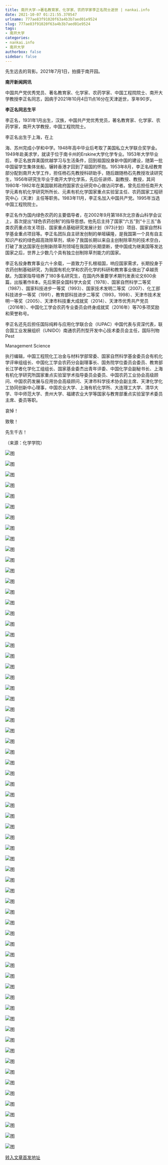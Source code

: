 ```yaml
---
title: 南开大学->著名教育家、化学家、农药学家李正名院士逝世 | nankai.info
date: 2021-10-07 01:21:55.370547
urlname: 777ae83f91020f63a4b3b7aed01e9524
slug: 777ae83f91020f63a4b3b7aed01e9524
tags: 
- 南开大学
categories:
- nankai.info
- 南开大学
authorbox: false
sidebar: false
---
```

先生远去的背影。2021年7月1日，拍摄于南开园。

**南开新闻网讯**

中国共产党优秀党员、著名教育家、化学家、农药学家、中国工程院院士、南开大学教授李正名同志，因病于2021年10月4日11点16分在天津逝世，享年90岁。

**李正名同志生平**

李正名，1931年1月出生，汉族，中国共产党优秀党员，著名教育家、化学家、农药学家，南开大学教授，中国工程院院士。

李正名出生于上海，在上
<!--more-->
海、苏州完成小学和中学。1948年高中毕业后考取了美国私立大学联合奖学金。1949年赴美求学，就读于位于南卡州的Erskine大学化学专业。1953年大学毕业后，李正名放弃美国优越学习与生活条件，回到祖国投身新中国的建设，随第一批中国留学生集体坐船，辗转香港才回到了祖国的怀抱。1953年8月，李正名经教育部分配到南开大学工作，担任杨石先教授科研助手，随后跟随杨石先教授攻读研究生，1956年研究生毕业于南开大学化学系，先后任讲师、副教授、教授，其间1980年-1982年在美国联邦政府国家农业研究中心做访问学者。曾先后担任南开大学元素有机化学研究所所长、元素有机化学国家重点实验室主任、农药国家工程研究中心（天津）主任等职务。1983年11月，李正名加入中国共产党。1995年当选中国工程院院士。

李正名作为国内绿色农药的主要倡导者，在2002年9月第188次北京香山科学会议上，首次提出“绿色农药创制”的指导思想。他先后主持了国家“六五”到“十三五”各类农药重点攻关项目、国家重点基础研究发展计划（973计划）项目、国家自然科学基金重点项目等。李正名团队自主研发创制的单嘧磺隆，是我国第一个具有自主知识产权的绿色超高效除草剂，填补了我国长期以来自主创制除草剂的技术空白，打破了发达国家在创制新除草剂领域在我国的长期垄断，使中国成为继美国等发达国家之后，世界上少数几个具有独立创制除草剂能力的国家。

李正名投身教育事业六十余载，一直致力于扎根祖国，响应国家需求，长期投身于农药创制基础研究，为我国有机化学和农药化学的科研和教育事业做出了卓越贡献。为国家指导培养了180多名研究生，在国内外重要学术期刊发表论文600余篇，出版著作8本。先后荣获全国科学大会奖（1978）、国家自然科学二等奖（1987）、国家科技进步一等奖（1993）、国家技术发明二等奖（2007）、化工部科技进步一等奖（1991），教育部科技进步二等奖（1993，1998）、天津市技术发明一等奖（2005）、天津市科技重大成就奖（2014）、天津市优秀共产党员（2016年）、中国化工学会农药专业委员会终身成就奖（2016年）等70多项奖励和荣誉称号。

李正名还先后担任国际纯粹与应用化学联合会（IUPAC）中国代表与资深代表，联合国工业发展组织（UNIDO）南通农药剂型开发中心技术委员会主任，国际刊物Pest

Management Science

执行编辑，中国工程院化工冶金与材料学部常委、国家自然科学基金委员会有机化学评审组组长、中国化工学会农药分会副理事长、国务院学位委员会委员、教育部长江学者化学化工组组长、国家基金委杰出青年评委、中国化学会副秘书长、上海有机化学研究所国家重点实验室学术指导委员会委员、中国农药工业协会高级顾问、中国农药发展与应用协会高级顾问、天津市科学技术协会副主席、天津化学化工协同创新中心理事，中国农业大学、上海有机化学所、大连理工大学、清华大学、华中师范大学、贵州大学、福建农业大学等国家与教育部重点实验室学术委员主席、委员等职。

哀悼！

致敬！

先生千古！

（来源：化学学院）

![图](http://news.nankai.edu.cn/ywsd/system/2021/10/05/g)

![图](http://news.nankai.edu.cn/ywsd/system/2021/10/05/p)

![图](http://news.nankai.edu.cn/ywsd/system/2021/10/05/j)

![图](http://news.nankai.edu.cn/ywsd/system/2021/10/05/)

![图](http://news.nankai.edu.cn/ywsd/system/2021/10/05/4)

![图](http://news.nankai.edu.cn/ywsd/system/2021/10/05/5)

![图](http://news.nankai.edu.cn/ywsd/system/2021/10/05/0)

![图](http://news.nankai.edu.cn/ywsd/system/2021/10/05/8)

![图](http://news.nankai.edu.cn/ywsd/system/2021/10/05/e)

![图](http://news.nankai.edu.cn/ywsd/system/2021/10/05/8)

![图](http://news.nankai.edu.cn/ywsd/system/2021/10/05/5)

![图](http://news.nankai.edu.cn/ywsd/system/2021/10/05/1)

![图](http://news.nankai.edu.cn/ywsd/system/2021/10/05/_)

![图](http://news.nankai.edu.cn/ywsd/system/2021/10/05/4)

![图](http://news.nankai.edu.cn/ywsd/system/2021/10/05/0)

![图](http://news.nankai.edu.cn/ywsd/system/2021/10/05/9)

![图](http://news.nankai.edu.cn/ywsd/system/2021/10/05/1)

![图](http://news.nankai.edu.cn/ywsd/system/2021/10/05/4)

![图](http://news.nankai.edu.cn/ywsd/system/2021/10/05/0)

![图](http://news.nankai.edu.cn/ywsd/system/2021/10/05/0)

![图](http://news.nankai.edu.cn/ywsd/system/2021/10/05/0)

![图](http://news.nankai.edu.cn/ywsd/system/2021/10/05/3)

![图](http://news.nankai.edu.cn/ywsd/system/2021/10/05/0)

![图](http://news.nankai.edu.cn/ywsd/system/2021/10/05/0)

![图](http://news.nankai.edu.cn/)

![图](http://news.nankai.edu.cn/ywsd/system/2021/10/05/9)

![图](http://news.nankai.edu.cn/ywsd/system/2021/10/05/1)

![图](http://news.nankai.edu.cn/ywsd/system/2021/10/05/4)

![图](http://news.nankai.edu.cn/)

![图](http://news.nankai.edu.cn/ywsd/system/2021/10/05/0)

![图](http://news.nankai.edu.cn/ywsd/system/2021/10/05/0)

![图](http://news.nankai.edu.cn/ywsd/system/2021/10/05/0)

![图](http://news.nankai.edu.cn/)

![图](http://news.nankai.edu.cn/ywsd/system/2021/10/05/3)

![图](http://news.nankai.edu.cn/ywsd/system/2021/10/05/0)

![图](http://news.nankai.edu.cn/ywsd/system/2021/10/05/0)

![图](http://news.nankai.edu.cn/)

![图](http://news.nankai.edu.cn/ywsd/system/2021/10/05/c)

![图](http://news.nankai.edu.cn/ywsd/system/2021/10/05/i)

![图](http://news.nankai.edu.cn/ywsd/system/2021/10/05/p)

![图](http://news.nankai.edu.cn/)

![图](http://news.nankai.edu.cn/ywsd/system/2021/10/05/n)

![图](http://news.nankai.edu.cn/ywsd/system/2021/10/05/c)

![图](http://news.nankai.edu.cn/ywsd/system/2021/10/05/)

![图](http://news.nankai.edu.cn/ywsd/system/2021/10/05/u)

![图](http://news.nankai.edu.cn/ywsd/system/2021/10/05/d)

![图](http://news.nankai.edu.cn/ywsd/system/2021/10/05/e)

![图](http://news.nankai.edu.cn/ywsd/system/2021/10/05/)

![图](http://news.nankai.edu.cn/ywsd/system/2021/10/05/i)

![图](http://news.nankai.edu.cn/ywsd/system/2021/10/05/a)

![图](http://news.nankai.edu.cn/ywsd/system/2021/10/05/k)

![图](http://news.nankai.edu.cn/ywsd/system/2021/10/05/n)

![图](http://news.nankai.edu.cn/ywsd/system/2021/10/05/a)

![图](http://news.nankai.edu.cn/ywsd/system/2021/10/05/n)

![图](http://news.nankai.edu.cn/ywsd/system/2021/10/05/)

![图](http://news.nankai.edu.cn/ywsd/system/2021/10/05/s)

![图](http://news.nankai.edu.cn/ywsd/system/2021/10/05/w)

![图](http://news.nankai.edu.cn/ywsd/system/2021/10/05/e)

![图](http://news.nankai.edu.cn/ywsd/system/2021/10/05/n)

![图](http://news.nankai.edu.cn/)

![图](http://news.nankai.edu.cn/)

![图](http://news.nankai.edu.cn/ywsd/system/2021/10/05/:)

![图](http://news.nankai.edu.cn/ywsd/system/2021/10/05/p)

![图](http://news.nankai.edu.cn/ywsd/system/2021/10/05/t)

![图](http://news.nankai.edu.cn/ywsd/system/2021/10/05/t)

![图](http://news.nankai.edu.cn/ywsd/system/2021/10/05/h)

[转入文章首发地址](http://news.nankai.edu.cn/ywsd/system/2021/10/05/030048214.shtml)